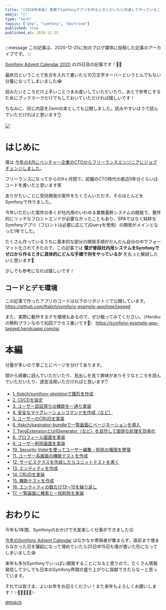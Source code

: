 ```yaml
---
title: "[2020年末版] 実務でSymfonyアプリを作るときにだいたい共通してやっていること"
emoji: "🎻"
type: "tech"
topics: ["php", "symfony", "doctrine"]
published: true
published_at: 2020-12-25
---
```


:::message
この記事は、2020-12-25に別のブログ媒体に投稿した記事のアーカイブです。
:::

[Symfony Advent Calendar 2020](https://qiita.com/advent-calendar/2020/symfony) の25日目の記事です！🎄🌙

最終日ということで気合を入れて書いたら10万文字オーバーというとんでもない分量になってしまいました😂

読みたいところだけ上手いことつまみ食いしていただいたり、あとで参考にするためにブックマークだけでもしておいていただければ嬉しいです！

ちなみに、同じ内容をZennの本としても公開しました。読みやすいほうで読んでいただければと思います👌

[![](https://tva1.sinaimg.cn/large/0081Kckwgy1glzcq4m4lyj307109cmxm.jpg)](https://zenn.dev/ttskch/books/2fa3612c68c2d9)

# はじめに

僕は [今年の4月にベンチャー企業のCTOからフリーランスエンジニアにジョブチェンジしました](https://blog.ttskch.com/thank-you-quartet-communications/)。

フリーランスになってからの9ヶ月間で、前職のCTO時代の直近5年分ぐらいはコードを書いたと思います笑

ありがたいことに受託開発の案件をたくさんいただき、そのほとんどをSymfonyで作りました。

今年いただいた案件の多くが社内用のいわゆる業務基幹システムの開発で、要件的にリッチなフロントエンドが必要なかったこともあり、SPAではなく純粋なSymfonyアプリ（フロントは必要に応じてjQueryを使用）の開発がメインとなった1年でした。

たくさん作っているうちに基本的な部分の開発手順がだんだん自分の中でフォーマット化されてきたので、この記事では **僕が普段社内用システムをSymfonyでゼロから作るときに具体的にどんな手順で何をやっているか** を丸っと解説したいと思います💪

少しでも参考になれば嬉しいです！

## コードとデモ環境

この記事で作ったアプリのコードは以下のリポジトリで公開しています。
<https://github.com/ttskch/symfony-example-app/tree/tagged>

また、実際に動作するデモ環境もあるので、ぜひ触ってみてください。（Herokuの無料プランなので初回アクセス重いです🙏）
<https://symfony-example-app-tagged.herokuapp.com/ja/>

# 本編

分量が多いので章ごとにページを分けてあります。

頭から順番に読んでいただいたり、見出しを見て興味がありそうなところを読んでいただいたり、適宜活用いただければと思います✋

* [1. ttskch/symfony-skeletonで雛形を作成](/symfony-realworld-example-app-01)
* [2. CI/CDを設定](/symfony-realworld-example-app-02)
* [3. ユーザー認証周りの機能を一通り実装](/symfony-realworld-example-app-03)
* [4. 安全なマイグレーションコマンドを作成（など）](/symfony-realworld-example-app-04)
* [5. ユーザーのCRUDを実装](/symfony-realworld-example-app-05)
* [6. ttskch/paginator-bundleで一覧画面にページネーションを導入](/symfony-realworld-example-app-06)
* [7. TwigExtensionとUrlGenerator（など）を自作して面倒な処理を効率化](/symfony-realworld-example-app-07)
* [8. プロフィール画面を実装](/symfony-realworld-example-app-08)
* [9. ユーザー削除画面を実装](/symfony-realworld-example-app-09)
* [10. Security Voterを使ってユーザー編集・削除の権限を整理](/symfony-realworld-example-app-10)
* [11. ユーザー系画面の機能テストを作成](/symfony-realworld-example-app-11)
* [12. サービスクラスを作成したらユニットテストを書く](/symfony-realworld-example-app-12)
* [13. エンティティを作成](/symfony-realworld-example-app-13)
* [14. CRUDを実装](/symfony-realworld-example-app-14)
* [15. 機能テストを作成](/symfony-realworld-example-app-15)
* [16. エンティティの数だけ13〜15を繰り返し](/symfony-realworld-example-app-16)
* [17. 一覧画面に検索と一括削除を実装](/symfony-realworld-example-app-17)

# おわりに

今年も1年間、Symfonyのおかげで大変楽しく仕事ができました😌

[今年のSymfony Advent Calendar](https://qiita.com/advent-calendar/2020/symfony) はなかなか寄稿者が集まらず、直前まで埋まらなかった日を躍起になって埋めていたら25日中15日も僕が書いた形になってしまいました😅

来年も多分Symfonyでいっぱい開発することになると思うので、たくさん情報発信して少しでも日本のSymfony界隈の盛り上がりに貢献できたらなーと思っています。

それでは皆さま、よいお年をお迎えください！また来年もよろしくお願いします！✨🎅🎄🌄🎍🍱✨

[@ttskch](https://twitter.com/ttskch)
